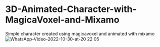 # 3D-Animated-Character-with-MagicaVoxel-and-Mixamo
Simple character created using magicavoxel and animated with mixamo
![WhatsApp-Video-2022-10-30-at-20 22 05](https://user-images.githubusercontent.com/98962647/199595312-220f7358-e02f-409d-a94d-20a1265ad8c1.gif)
